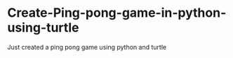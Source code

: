 # Create-Ping-pong-game-in-python-using-turtle
Just created a ping pong game using python and turtle
